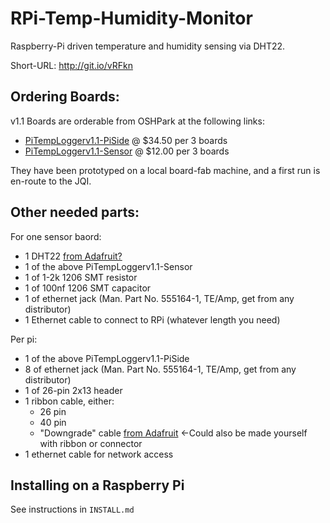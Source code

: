 # RPi-Temp-Humidity-Monitor
Raspberry-Pi driven temperature and humidity sensing via DHT22.

Short-URL: http://git.io/vRFkn

## Ordering Boards:
v1.1 Boards are orderable from OSHPark at the following links:

- [PiTempLoggerv1.1-PiSide](https://oshpark.com/shared_projects/A5WHpdao) @ $34.50 per 3 boards
- [PiTempLoggerv1.1-Sensor](https://oshpark.com/shared_projects/NIQoCTse) @ $12.00 per 3 boards

They have been prototyped on a local board-fab machine, and a first run is en-route to the JQI.

## Other needed parts:
For one sensor baord:
- 1 DHT22 [from Adafruit?](https://www.adafruit.com/product/385)
- 1 of the above PiTempLoggerv1.1-Sensor
- 1 of 1-2k 1206 SMT resistor
- 1 of 100nf 1206 SMT capacitor
- 1 of ethernet jack (Man. Part No. 555164-1, TE/Amp, get from any distributor)
- 1 Ethernet cable to connect to RPi (whatever length you need)

Per pi:
- 1 of the above PiTempLoggerv1.1-PiSide
- 8 of ethernet jack (Man. Part No. 555164-1, TE/Amp, get from any distributor)
- 1 of 26-pin 2x13 header
- 1 ribbon cable, either:
  - 26 pin
  - 40 pin
  - "Downgrade" cable [from Adafruit](https://www.adafruit.com/products/1986) <-Could also be made yourself with ribbon or connector
- 1 ethernet cable for network access


## Installing on a Raspberry Pi
See instructions in `INSTALL.md`
